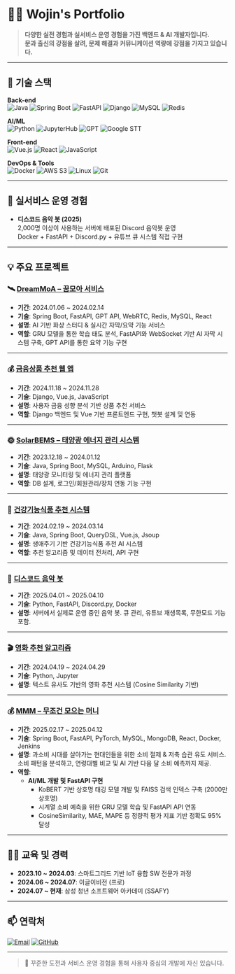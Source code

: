 # 👨‍💻 Wojin's Portfolio

> **다양한 실전 경험과 실서비스 운영 경험을 가진 백엔드 & AI 개발자입니다.**  
> **문과 출신의 강점을 살려, 문제 해결과 커뮤니케이션 역량에 강점을 가지고 있습니다.**

---

## 📌 기술 스택

**Back-end**  
![Java](https://img.shields.io/badge/Java-ED8B00?style=flat&logo=java&logoColor=white)
![Spring Boot](https://img.shields.io/badge/Spring%20Boot-6DB33F?style=flat&logo=spring-boot&logoColor=white)
![FastAPI](https://img.shields.io/badge/FastAPI-009688?style=flat&logo=fastapi&logoColor=white)
![Django](https://img.shields.io/badge/Django-092E20?style=flat&logo=django&logoColor=white)
![MySQL](https://img.shields.io/badge/MySQL-4479A1?style=flat&logo=mysql&logoColor=white)
![Redis](https://img.shields.io/badge/Redis-DC382D?style=flat&logo=redis&logoColor=white)

**AI/ML**  
![Python](https://img.shields.io/badge/Python-3776AB?style=flat&logo=python&logoColor=white)
![JupyterHub](https://img.shields.io/badge/JupyterHub-F37626?style=flat&logo=jupyter&logoColor=white)
![GPT](https://img.shields.io/badge/GPT-412991?style=flat&logo=openai&logoColor=white)
![Google STT](https://img.shields.io/badge/Google%20STT-4285F4?style=flat&logo=google&logoColor=white)

**Front-end**  
![Vue.js](https://img.shields.io/badge/Vue.js-4FC08D?style=flat&logo=vue.js&logoColor=white)
![React](https://img.shields.io/badge/React-61DAFB?style=flat&logo=react&logoColor=white)
![JavaScript](https://img.shields.io/badge/JavaScript-F7DF1E?style=flat&logo=javascript&logoColor=black)

**DevOps & Tools**  
![Docker](https://img.shields.io/badge/Docker-2496ED?style=flat&logo=docker&logoColor=white)
![AWS S3](https://img.shields.io/badge/AWS%20S3-569A31?style=flat&logo=amazons3&logoColor=white)
![Linux](https://img.shields.io/badge/Linux-FCC624?style=flat&logo=linux&logoColor=black)
![Git](https://img.shields.io/badge/Git-F05032?style=flat&logo=git&logoColor=white)

---

## 🚀 실서비스 운영 경험

- **디스코드 음악 봇 (2025)**  
  2,000명 이상이 사용하는 서버에 배포된 Discord 음악봇 운영  
  Docker + FastAPI + Discord.py + 유튜브 큐 시스템 직접 구현

---

## 💡 주요 프로젝트

### 🛰 [DreamMoA – 꿈모아 서비스](https://github.com/zebra0345/dream_project)
- **기간**: 2024.01.06 ~ 2024.02.14
- **기술**: Spring Boot, FastAPI, GPT API, WebRTC, Redis, MySQL, React
- **설명**: AI 기반 화상 스터디 & 실시간 자막/요약 기능 서비스
- **역할**: GRU 모델을 통한 학습 태도 분석, FastAPI와 WebSocket 기반 AI 자막 시스템 구축, GPT API를 통한 요약 기능 구현

---

### 💰 [금융상품 추천 웹 앱](https://github.com/zebra0345/finSetProject)
- **기간**: 2024.11.18 ~ 2024.11.28
- **기술**: Django, Vue.js, JavaScript
- **설명**: 사용자 금융 성향 분석 기반 상품 추천 서비스
- **역할**: Django 백엔드 및 Vue 기반 프론트엔드 구현, 챗봇 설계 및 연동

---

### 🌞 [SolarBEMS – 태양광 에너지 관리 시스템](https://github.com/2023-SMHRD-KDT-IOT-4/SolarBEMS)
- **기간**: 2023.12.18 ~ 2024.01.12
- **기술**: Java, Spring Boot, MySQL, Arduino, Flask
- **설명**: 태양광 모니터링 및 에너지 관리 플랫폼
- **역할**: DB 설계, 로그인/회원관리/장치 연동 기능 구현

---

### 🧠 [건강기능식품 추천 시스템](https://github.com/2023-SMHRD-KDT-IOT-4/yeahaRepo)
- **기간**: 2024.02.19 ~ 2024.03.14
- **기술**: Java, Spring Boot, QueryDSL, Vue.js, Jsoup
- **설명**: 생애주기 기반 건강기능식품 추천 AI 시스템
- **역할**: 추천 알고리즘 및 데이터 전처리, API 구현

---

### 🎵 [디스코드 음악 봇](https://github.com/zebra0345/bot_sample.git)
- **기간**: 2025.04.01 ~ 2025.04.10
- **기술**: Python, FastAPI, Discord.py, Docker
- **설명**: 서버에서 실제로 운영 중인 음악 봇. 큐 관리, 유튜브 재생목록, 무한모드 기능 포함.

---

### 🎬 [영화 추천 알고리즘](https://github.com/zebra0345/movie.git)
- **기간**: 2024.04.19 ~ 2024.04.29
- **기술**: Python, Jupyter
- **설명**: 텍스트 유사도 기반의 영화 추천 시스템 (Cosine Similarity 기반)

---

### 💰 [MMM – 무조건 모으는 머니](https://github.com/zebra0345/MMM)
- **기간**: 2025.02.17 ~ 2025.04.12
- **기술**: Spring Boot, FastAPI, PyTorch, MySQL, MongoDB, React, Docker, Jenkins
- **설명**: 과소비 시대를 살아가는 현대인들을 위한 소비 절제 & 저축 습관 유도 서비스.  
  소비 패턴을 분석하고, 연령대별 비교 및 AI 기반 다음 달 소비 예측까지 제공.
- **역할**:  
  - **AI/ML 개발 및 FastAPI 구현**
    - KoBERT 기반 상호명 태깅 모델 개발 및 FAISS 검색 인덱스 구축 (2000만 상호명)
    - 시계열 소비 예측을 위한 GRU 모델 학습 및 FastAPI API 연동
    - CosineSimilarity, MAE, MAPE 등 정량적 평가 지표 기반 정확도 95% 달성
      
---

## 🧑‍🎓 교육 및 경력

- **2023.10 ~ 2024.03**: 스마트그리드 기반 IoT 융합 SW 전문가 과정
- **2024.06 ~ 2024.07**: 이글이비전 (프로)
- **2024.07 ~ 현재**: 삼성 청년 소프트웨어 아카데미 (SSAFY)

---

## 📫 연락처

[![Email](https://img.shields.io/badge/zebra0345@naver.com-D14836?style=flat&logo=gmail&logoColor=white)](mailto:zebra0345@naver.com)
[![GitHub](https://img.shields.io/badge/GitHub-zebra0345-181717?style=flat&logo=github)](https://github.com/zebra0345)

---

> 👏 꾸준한 도전과 서비스 운영 경험을 통해 사용자 중심의 개발에 자신 있습니다.
